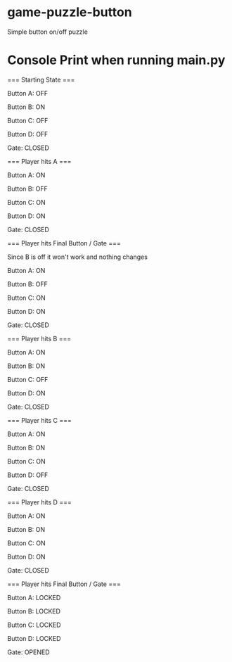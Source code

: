 # game-puzzle-button
Simple button on/off puzzle

# Console Print when running main.py
=== Starting State === 

Button A:  OFF 

Button B:  ON 

Button C:  OFF 

Button D:  OFF 

Gate:  CLOSED 

=== Player hits A === 

Button A:  ON 

Button B:  OFF 

Button C:  ON 

Button D:  ON 

Gate:  CLOSED 

=== Player hits Final Button / Gate === 

Since B is off it won't work and nothing changes 

Button A:  ON 

Button B:  OFF 

Button C:  ON 

Button D:  ON 

Gate:  CLOSED 

=== Player hits B === 

Button A:  ON 

Button B:  ON 

Button C:  OFF 

Button D:  ON 

Gate:  CLOSED 

=== Player hits C === 

Button A:  ON 

Button B:  ON 

Button C:  ON 

Button D:  OFF 

Gate:  CLOSED 

=== Player hits D === 

Button A:  ON 

Button B:  ON 

Button C:  ON 

Button D:  ON 

Gate:  CLOSED 

=== Player hits Final Button / Gate === 

Button A:  LOCKED 

Button B:  LOCKED 

Button C:  LOCKED 

Button D:  LOCKED 

Gate:  OPENED 

